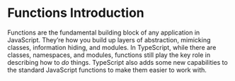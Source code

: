 # Functions Introduction

Functions are the fundamental building block of any application in JavaScript. They’re how you build up layers of abstraction, mimicking classes, information hiding, and modules. In TypeScript, while there are classes, namespaces, and modules, functions still play the key role in describing how to *do* things. TypeScript also adds some new capabilities to the standard JavaScript functions to make them easier to work with.

